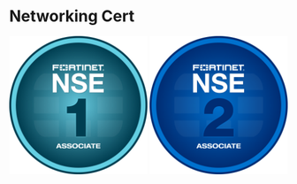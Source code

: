 # Networking Cert

<p align="center">
  <img src="1-associate-logo.png" width="250" title="hover text">
  <img src="2-associate-logo.png" width="250" alt="accessibility text">
</p>
